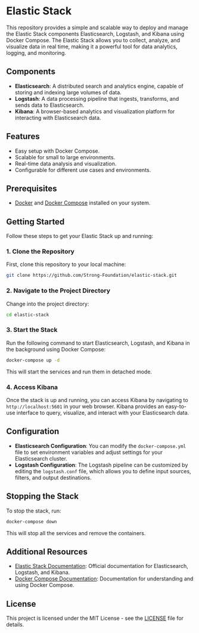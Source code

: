 # Elastic Stack

This repository provides a simple and scalable way to deploy and manage the Elastic Stack components Elasticsearch, Logstash, and Kibana using Docker Compose. The Elastic Stack allows you to collect, analyze, and visualize data in real time, making it a powerful tool for data analytics, logging, and monitoring.

## Components

- **Elasticsearch**: A distributed search and analytics engine, capable of storing and indexing large volumes of data.
- **Logstash**: A data processing pipeline that ingests, transforms, and sends data to Elasticsearch.
- **Kibana**: A browser-based analytics and visualization platform for interacting with Elasticsearch data.

## Features

- Easy setup with Docker Compose.
- Scalable for small to large environments.
- Real-time data analysis and visualization.
- Configurable for different use cases and environments.

## Prerequisites

- [Docker](https://www.docker.com/products/docker-desktop) and [Docker Compose](https://docs.docker.com/compose/) installed on your system.

## Getting Started

Follow these steps to get your Elastic Stack up and running:

### 1. Clone the Repository

First, clone this repository to your local machine:

```bash
git clone https://github.com/Strong-Foundation/elastic-stack.git
```

### 2. Navigate to the Project Directory

Change into the project directory:

```bash
cd elastic-stack
```

### 3. Start the Stack

Run the following command to start Elasticsearch, Logstash, and Kibana in the background using Docker Compose:

```bash
docker-compose up -d
```

This will start the services and run them in detached mode.

### 4. Access Kibana

Once the stack is up and running, you can access Kibana by navigating to `http://localhost:5601` in your web browser. Kibana provides an easy-to-use interface to query, visualize, and interact with your Elasticsearch data.

## Configuration

- **Elasticsearch Configuration**: You can modify the `docker-compose.yml` file to set environment variables and adjust settings for your Elasticsearch cluster.
- **Logstash Configuration**: The Logstash pipeline can be customized by editing the `logstash.conf` file, which allows you to define input sources, filters, and output destinations.

## Stopping the Stack

To stop the stack, run:

```bash
docker-compose down
```

This will stop all the services and remove the containers.

## Additional Resources

- [Elastic Stack Documentation](https://www.elastic.co/guide/index.html): Official documentation for Elasticsearch, Logstash, and Kibana.
- [Docker Compose Documentation](https://docs.docker.com/compose/): Documentation for understanding and using Docker Compose.

## License

This project is licensed under the MIT License - see the [LICENSE](LICENSE) file for details.
